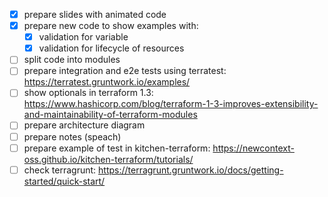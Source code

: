 - [x] prepare slides with animated code
- [x] prepare new code to show examples with:
  - [x] validation for variable
  - [x] validation for lifecycle of resources 
- [ ] split code into modules
- [ ] prepare integration and e2e tests using terratest: https://terratest.gruntwork.io/examples/
- [ ] show optionals in terraform 1.3: https://www.hashicorp.com/blog/terraform-1-3-improves-extensibility-and-maintainability-of-terraform-modules
- [ ] prepare architecture diagram
- [ ] prepare notes (speach)
- [ ] prepare example of test in kitchen-terraform: https://newcontext-oss.github.io/kitchen-terraform/tutorials/
- [ ] check terragrunt: https://terragrunt.gruntwork.io/docs/getting-started/quick-start/